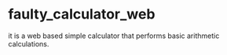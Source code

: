 # faulty_calculator_web
it is a web based simple calculator that performs basic arithmetic calculations.
